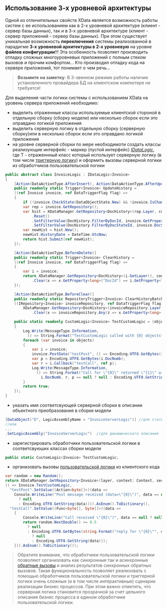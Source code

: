 ## Использование 3-х уровневой архитектуры
Одной из отличительных свойств XData является возможность работы систем с ее использованием как в 2-х уровневой архитектуре (клиент - сервер базы данных), так и в 3-х уровневой архитектуре (клиент - сервер приложений - сервер базы данных). При этом существует уникальная возможность **переключения** системы реализованной в парадигме **3-х уровневой архитектуры в 2-х уровневую** на уровне **файлов конфигурации**!!! Эта особенность позволяет производить отладку сложных многоуровневых приложений с полным стеком вызовов и прочим комфортом... Кто производил отладку кода на сервере приложений, тот понимает о чем речь...

>**Возьмите на заметку**: В 3-звенном режиме работы наличие установленного провайдера БД на клиентском компютере не требуется!

Для выделения части логики системы с использованием XData на уровень сервера приложений необходимо: 
* выделить отраженные классы используемые клиентской стороной в отдельную сборку (сборку модели) или несколько сборок если это оправдано логикой приложения
* выделить серверную логику в отдельную сборку (серверную сборку)или в несколько сборок если это оправдано логикой приложения
* на уровне серверной сборки по мере необходимоти создать классы реализующие интерфейс - маркер (пустой интерфейс) [*IDataLogic<T>*](https://htmlpreview.github.io/?https://raw.githubusercontent.com/mickfierte/XData/master/docs/doc/Contents/1/54.html), где T - отраженнный класс который использует серверную логику (в том числе [триггерную логику](./tips_and_tricks.md#Использование-триггерной-логики)) и оформить вызовы серверной логики из обработчиков пользовательской логики
```csharp
public abstract class InvoiceLogic : IDataLogic<Invoice>
{
    [Action(DataActionType.AfterInsert), Action(DataActionType.AfterUpdate)]
    public readonly static Trigger<Invoice> UpdateHistory = 
    ((ref Invoice invoice, ref DataTriggerFlag flag) =>
    {
        if (!invoice.CheckState(DataObjectState.New) && !invoice.IsChanged(x => x.DocState)) return true;
        var rep = invoice.GetRepository();
        var hist = XDataManager.GetRepository<DocHistory>(rep.Layer, context: rep.Context)
            .Reset()
            .SetFilterValue(DocHistory.FilterByDocId, invoice.GetProperty<long>("DocId"))
            .SetFilterValue(DocHistory.FilterByDocStateId, invoice.DocState.Key);
        var newHist = hist.New();
        newHist.HistoryDate = DateTime.UtcNow;
        return hist.Submit(ref newHist);
    });

    [Action(DataActionType.BeforeDelete)]
    public readonly static Trigger<Invoice> ClearHistory = 
    ((ref Invoice invoice, ref DataTriggerFlag flag) => 
    {
        var i = invoice;
        return XDataManager.GetRepository<DocHistory>(i.GetLayer(), context: i.GetContext()).Reset()
            .Clear(x => x.GetProperty<long>("DocId") == i.GetProperty<long>("DocId"));
    });

    [Action(DataActionType.BeforeClear)]
    public readonly static RepositoryTrigger<Invoice> ClearHistoryBatch = 
    ((IRepository<Invoice> invoiceRepository, ref DataTriggerFlag flag) =>
        XDataManager.GetRepository<DocHistory>(invoiceRepository.Layer, context: invoiceRepository.Context).Reset()
            .Clear(x => invoiceRepository.Any(z => x.GetProperty<long>("DocId") == z.GetProperty<long>("DocId"))));

    public static readonly CustomLogic<Invoice> TestCustomLogic = (objects => 
    {
        Log.Write(MessageType.Information, 
          () => String.Format("TestCustomLogic called with {0} objects", objects.Length)); 
        foreach (var invoice in objects)
        {
            var i = invoice;
            invoice.PostData("testPost", () => Encoding.UTF8.GetBytes(i.DocNumb));
            var p = Encoding.UTF8.GetBytes(i.DocNumb);
            var r = i.Callback("testCall", ref p);
            Log.Write(MessageType.Information, 
              () => String.Format("Call for \"{0}\" returned \"{1}\" with data \"{2}\"", 
                i.DocNumb, r, p == null ? null : Encoding.UTF8.GetString(p)));
        }
        return true;
    });
}
```

* указать имя соответсвующей серверной сборки в описании объектного преобразования в сборке модели 
```csharp
[DataObject("D", LogicAssemblyName = "InvoiceServerLogic")] //для статического описания
//или
...
.SetLogicAssembly("InvoiceServerLogic")  //для динамического описания
```

* зарегистрировать обработчики пользовательской логики в соответсвуюших классах сборки модели
```csharp
public static CustomLogic<Invoice> TestCustomLogic;
```

* организовать вызовы [пользовательской логики](./tips_and_tricks.md#Использование-пользовательской-логики) из клиентского кода
```csharp
var random = new Random();
return XDataManager.GetRepository<Invoice>(layer, context: Context, security: security).ToArray().Execute(
() => Invoice.TestCustomLogic, 
  "testPost".SetValue((Action<byte[]>)(data => 
    Console.WriteLine("Post message received (data=\"{0}\")", data == null 
      ? null 
      : Encoding.UTF8.GetString(data)))).AsEnum().ToDictionary(),
  "testCall".SetValue((Func<byte[], byte[]>)(data =>
    {
        Console.WriteLine("Call received \"{0}\")", data == null ? null : Encoding.UTF8.GetString(data));
        return random.NextDouble() >= 0.5 
          ? null 
          : Encoding.UTF8.GetBytes(string.Format("reply for \"{0}\"", data == null 
            ? null 
            : Encoding.UTF8.GetString(data)));
    })).AsEnum().ToDictionary());
```

>Обратите внимание, что обработчики пользовательской логики позволяют организовать как синхронные так и асинхронные [обратные вызовы](./tips_and_tricks.md#Обратный-вызов-из-пользовательской-логики) и анализ результатов синхронных обратных вызовов. Такая функциональность позволяет реализовать с помощью обработчиков пользовательской логики и триггерной логики очень сложные (и в том числе интерактивные) сценарии реализации бизнес процессов. При этом важно отметить, что серверная логика становится прозрачной за счет цельного описания бизнес процесса в едином обработчике пользовательской логики.
